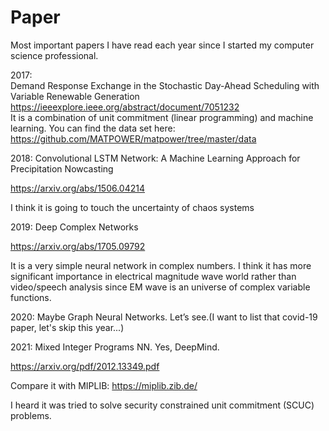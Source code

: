 # Paper
 Most important papers I have read each year since I started my computer science professional.

2017:  
Demand Response Exchange in the Stochastic Day-Ahead Scheduling with Variable Renewable Generation
 https://ieeexplore.ieee.org/abstract/document/7051232   
It is a combination of unit commitment (linear programming) and machine learning.
You can find the data set here: https://github.com/MATPOWER/matpower/tree/master/data

2018: 
Convolutional LSTM Network: A Machine Learning Approach for Precipitation Nowcasting

https://arxiv.org/abs/1506.04214

I think it is going to touch the uncertainty of chaos systems

2019: 
Deep Complex Networks

https://arxiv.org/abs/1705.09792

It is a very simple neural network in complex numbers. I think it has more significant importance in electrical magnitude wave world rather than video/speech analysis since EM wave is an universe of complex variable functions. 

2020:
Maybe Graph Neural Networks. Let’s see.(I want to list that covid-19 paper, let's skip this year...)

2021:
 Mixed Integer Programs NN. Yes, DeepMind. 
 
 https://arxiv.org/pdf/2012.13349.pdf

Compare it with MIPLIB:
https://miplib.zib.de/

I heard it was tried to solve security constrained unit commitment (SCUC) problems.
